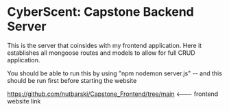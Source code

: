 # CyberScent: Capstone Backend Server

This is the server that coinsides with my frontend application. Here it establishes all mongoose routes and models to allow for full CRUD application.

You should be able to run this by using "npm nodemon server.js" -- and this should be run first before starting the website

https://github.com/nutbarski/Capstone_Frontend/tree/main <--- frontend website link
